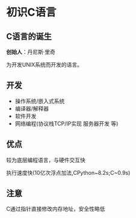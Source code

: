 # 初识C语言

## C语言的诞生

**创始人**：丹尼斯·里奇

为开发UNIX系统而开发的语言。

## 开发

* 操作系统/嵌入式系统
* 编译器/解释器
* 软件开发
* 网络编程(协议栈TCP/IP实现 服务器开发 等)

## 优点

较为底层编程语言，与硬件交互快

执行速度快(10亿次浮点加法,CPython\~8.2s;C\~0.9s)

## 注意

C通过指针直接修改内存地址，安全性略低
